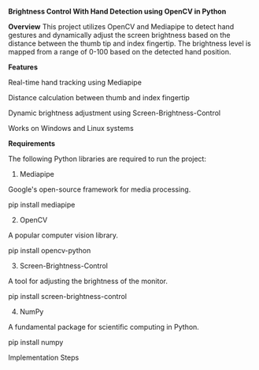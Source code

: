 **Brightness Control With Hand Detection using OpenCV in Python**

**Overview**
This project utilizes OpenCV and Mediapipe to detect hand gestures and dynamically adjust the screen brightness based on the distance between the thumb tip and index fingertip. The brightness level is mapped from a range of 0-100 based on the detected hand position.

**Features**

Real-time hand tracking using Mediapipe

Distance calculation between thumb and index fingertip

Dynamic brightness adjustment using Screen-Brightness-Control

Works on Windows and Linux systems

**Requirements**

The following Python libraries are required to run the project:

1. Mediapipe

Google's open-source framework for media processing.

pip install mediapipe

2. OpenCV

A popular computer vision library.

pip install opencv-python

3. Screen-Brightness-Control

A tool for adjusting the brightness of the monitor.

pip install screen-brightness-control

4. NumPy

A fundamental package for scientific computing in Python.

pip install numpy

Implementation Steps
